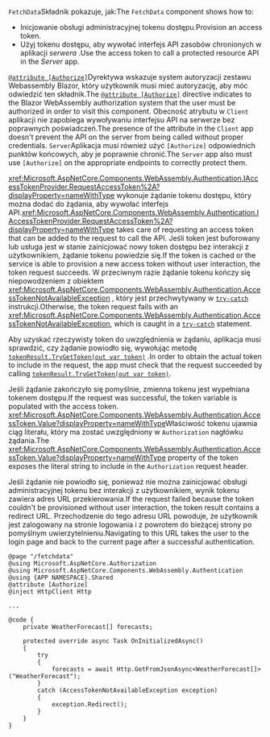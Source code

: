 <span data-ttu-id="03f66-101">`FetchData`Składnik pokazuje, jak:</span><span class="sxs-lookup"><span data-stu-id="03f66-101">The `FetchData` component shows how to:</span></span>

* <span data-ttu-id="03f66-102">Inicjowanie obsługi administracyjnej tokenu dostępu.</span><span class="sxs-lookup"><span data-stu-id="03f66-102">Provision an access token.</span></span>
* <span data-ttu-id="03f66-103">Użyj tokenu dostępu, aby wywołać interfejs API zasobów chronionych w aplikacji *serwera* .</span><span class="sxs-lookup"><span data-stu-id="03f66-103">Use the access token to call a protected resource API in the *Server* app.</span></span>

<span data-ttu-id="03f66-104">[`@attribute [Authorize]`](xref:mvc/views/razor#attribute)Dyrektywa wskazuje system autoryzacji zestawu Webassembly Blazor, który użytkownik musi mieć autoryzację, aby móc odwiedzić ten składnik.</span><span class="sxs-lookup"><span data-stu-id="03f66-104">The [`@attribute [Authorize]`](xref:mvc/views/razor#attribute) directive indicates to the Blazor WebAssembly authorization system that the user must be authorized in order to visit this component.</span></span> <span data-ttu-id="03f66-105">Obecność atrybutu w `Client` aplikacji nie zapobiega wywoływaniu interfejsu API na serwerze bez poprawnych poświadczeń.</span><span class="sxs-lookup"><span data-stu-id="03f66-105">The presence of the attribute in the `Client` app doesn't prevent the API on the server from being called without proper credentials.</span></span> <span data-ttu-id="03f66-106">`Server`Aplikacja musi również użyć `[Authorize]` odpowiednich punktów końcowych, aby je poprawnie chronić.</span><span class="sxs-lookup"><span data-stu-id="03f66-106">The `Server` app also must use `[Authorize]` on the appropriate endpoints to correctly protect them.</span></span>

<span data-ttu-id="03f66-107"><xref:Microsoft.AspNetCore.Components.WebAssembly.Authentication.IAccessTokenProvider.RequestAccessToken%2A?displayProperty=nameWithType> wykonuje żądanie tokenu dostępu, który można dodać do żądania, aby wywołać interfejs API.</span><span class="sxs-lookup"><span data-stu-id="03f66-107"><xref:Microsoft.AspNetCore.Components.WebAssembly.Authentication.IAccessTokenProvider.RequestAccessToken%2A?displayProperty=nameWithType> takes care of requesting an access token that can be added to the request to call the API.</span></span> <span data-ttu-id="03f66-108">Jeśli token jest buforowany lub usługa jest w stanie zainicjować nowy token dostępu bez interakcji z użytkownikiem, żądanie tokenu powiedzie się.</span><span class="sxs-lookup"><span data-stu-id="03f66-108">If the token is cached or the service is able to provision a new access token without user interaction, the token request succeeds.</span></span> <span data-ttu-id="03f66-109">W przeciwnym razie żądanie tokenu kończy się niepowodzeniem z obiektem <xref:Microsoft.AspNetCore.Components.WebAssembly.Authentication.AccessTokenNotAvailableException> , który jest przechwytywany w [`try-catch`](/dotnet/csharp/language-reference/keywords/try-catch) instrukcji.</span><span class="sxs-lookup"><span data-stu-id="03f66-109">Otherwise, the token request fails with an <xref:Microsoft.AspNetCore.Components.WebAssembly.Authentication.AccessTokenNotAvailableException>, which is caught in a [`try-catch`](/dotnet/csharp/language-reference/keywords/try-catch) statement.</span></span>

<span data-ttu-id="03f66-110">Aby uzyskać rzeczywisty token do uwzględnienia w żądaniu, aplikacja musi sprawdzić, czy żądanie powiodło się, wywołując metodę [`tokenResult.TryGetToken(out var token)`](xref:Microsoft.AspNetCore.Components.WebAssembly.Authentication.AccessTokenResult.TryGetToken%2A) .</span><span class="sxs-lookup"><span data-stu-id="03f66-110">In order to obtain the actual token to include in the request, the app must check that the request succeeded by calling [`tokenResult.TryGetToken(out var token)`](xref:Microsoft.AspNetCore.Components.WebAssembly.Authentication.AccessTokenResult.TryGetToken%2A).</span></span>

<span data-ttu-id="03f66-111">Jeśli żądanie zakończyło się pomyślnie, zmienna tokenu jest wypełniana tokenem dostępu.</span><span class="sxs-lookup"><span data-stu-id="03f66-111">If the request was successful, the token variable is populated with the access token.</span></span> <span data-ttu-id="03f66-112"><xref:Microsoft.AspNetCore.Components.WebAssembly.Authentication.AccessToken.Value?displayProperty=nameWithType>Właściwość tokenu ujawnia ciąg literału, który ma zostać uwzględniony w `Authorization` nagłówku żądania.</span><span class="sxs-lookup"><span data-stu-id="03f66-112">The <xref:Microsoft.AspNetCore.Components.WebAssembly.Authentication.AccessToken.Value?displayProperty=nameWithType> property of the token exposes the literal string to include in the `Authorization` request header.</span></span>

<span data-ttu-id="03f66-113">Jeśli żądanie nie powiodło się, ponieważ nie można zainicjować obsługi administracyjnej tokenu bez interakcji z użytkownikiem, wynik tokenu zawiera adres URL przekierowania.</span><span class="sxs-lookup"><span data-stu-id="03f66-113">If the request failed because the token couldn't be provisioned without user interaction, the token result contains a redirect URL.</span></span> <span data-ttu-id="03f66-114">Przechodzenie do tego adresu URL powoduje, że użytkownik jest zalogowany na stronie logowania i z powrotem do bieżącej strony po pomyślnym uwierzytelnieniu.</span><span class="sxs-lookup"><span data-stu-id="03f66-114">Navigating to this URL takes the user to the login page and back to the current page after a successful authentication.</span></span>

```razor
@page "/fetchdata"
@using Microsoft.AspNetCore.Authorization
@using Microsoft.AspNetCore.Components.WebAssembly.Authentication
@using {APP NAMESPACE}.Shared
@attribute [Authorize]
@inject HttpClient Http

...

@code {
    private WeatherForecast[] forecasts;

    protected override async Task OnInitializedAsync()
    {
        try
        {
            forecasts = await Http.GetFromJsonAsync<WeatherForecast[]>("WeatherForecast");
        }
        catch (AccessTokenNotAvailableException exception)
        {
            exception.Redirect();
        }
    }
}
```
